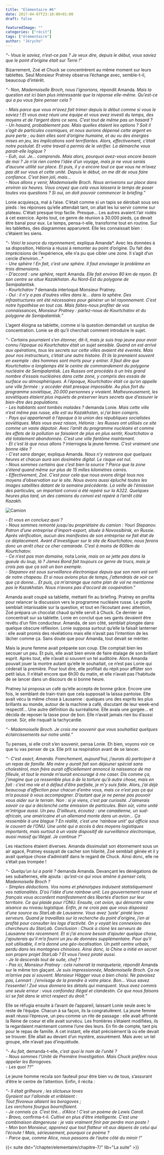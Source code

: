 ```yaml
---
title: "Elémentaire #6"
date: 2017-04-07T23:10:00+01:00
draft: false

featuredImage: ""
categories: ["récit"]
tags: ["élémentaire"]
author: "Jérycho"
---
```

*“- Vous le saviez, n’est-ce pas ? Je veux dire, depuis le début, vous saviez que le point d’origine était sur Terre !”*

Bizarrement, Zoé et Chuck se concentrèrent au même moment sur leurs tablettes. Seul Monsieur Pratney observa l’échange avec, semble-t-il, beaucoup d’intérêt.
  
*“- Non, Mademoiselle Broch, nous l’ignorions,* répondit Amanda. *Mais la question est ici bien plus intéressante que la réponse elle-même. Qu’est-ce qui a pu vous faire penser cela ?*  
<!--more-->
*- Mais parce que vous m’avez fait trimer depuis le début comme si vous le saviez ! Et vous avez réuni une équipe et vous avez investi du temps, des moyens et de l’argent dans ce sens. C’est tout de même pas un hasard ?*  
*- Un hasard, probablement pas. Mais quelles étaient les options ? Soit il s’agit de particules cosmiques, et nous aurions dépensé cette argent en pure perte ; ou bien elles sont d’origine humaine, et au vu des énergies mises en jeu, les implications sont terrifiantes. Alors, effectivement, c’était notre postulat. Et votre travail a permis de le vérifier. La démarche vous parait-elle logique ?*  
*- Euh, oui. Je… comprends. Mais alors, pourquoi avez-vous encore besoin de moi ? Je n’ai rien contre l’idée d’un voyage, mais je ne vous serais d’aucune utilité sur place. Et puis, il y a encore tout ce que vous ne m’avez pas dit sur vous et cette unité. Depuis le début, on me dit de vous faire confiance. C’est bien joli, mais…*  
*- Nous allons y venir, Mademoiselle Broch. Nous arriverons sur place dans environ six heures. Vous croyez que cela vous laissera le temps de poser toutes vos questions ? Si oui, on doit pouvoir commencer le briefing.”*

Lonie acquiesça, mal à l’aise. C’était comme si un tapis se dérobait sous ses pieds : les réponses qu’elle attendait tant, on allait les lui servir comme sur plateau. C’était presque trop facile. Presque… Les autres avaient l’air rodés à cet exercice. Après tout, ce genre de réunion à 30.000 pieds, ça devait être banal pour eux. Le temps, pensa-t-elle, transforme tout en routine. Sur les tablettes, des diagrammes apparurent. Elle les connaissait bien : c’étaient les siens.
  
*“- Voici la source du rayonnement,* expliqua Amanda*. Avec les données à sa disposition, Hélonia a réussi à remonter au point d’origine. Du fait des imprécisions de l’expérience, elle n’a pu que cibler une zone. Il s’agit d’un cercle d’environ…*  
*- Une sphère ! En fait, c’est une sphère. Il faut envisager le problème en trois dimensions.*  
*- D’accord : une sphère,* reprit Amanda. *Elle fait environ 80 km de rayon. Et son centre se situe Kazakhstan. Au Nord-Est du polygone de Semipalantisk.*  
*- Kourtchatov ?* demanda interloqué Monsieur Pratney.  
*- Oui : il n’y a pas d’autres villes dans le… dans la sphère. Des infrastructures ont été nécessaires pour générer un tel rayonnement. C’est notre hypothèse en tout cas. Mais faites-nous profiter de vos connaissances, Monsieur Pratney : parlez-nous de Kourtchatov et du polygone de Semipalantisk.”*

L’agent éloigna sa tablette, comme si la question demandait un surplus de concentration. Lonie se dit qu’il cherchait comment introduire le sujet.
  
*“- Certains pourraient s’en étonner,* dit-il, *mais je suis trop jeune pour avoir connu l’époque où Kourtchatov était un sujet sensible. Quand on est arrivé aux opérations, tous les secrets sur cette villes avaient été éventés. Mais pour nos instructeurs, c’était une autre histoire. Et ils la prenaient souvent en exemple : des hommes sont morts pour y entrer. Il faut dire que Kourtchatov a longtemps été le centre de commandement du polygone nucléaire de Semipalantisk. Les Russes ont procédés à un très grand nombre d’essais nucléaires dans cette zone, y compris des essais de surface ou atmosphériques. A l’époque, Kourtchatov était ce qu’on appelle une ville fermée : y accéder était presque impossible. Au plus fort du programme soviétique, 20.000 personnes y vivaient. Malheureusement, les soviétiques étaient plus inquiets de préserver leurs secrets que d’assurer le bien-être des populations.*  
*- Les habitants sont tombés malades ?* demanda Lonie. *Mais cette ville n’est même pas russe, elle est au Kazakhstan, si j’ai bien compris.*  
*- Pays qui appartenait à l’époque à la union des républiques socialistes soviétiques. Mais vous avez raison, Hélonia : les Russes ont utilisés ce site comme un vaste dépotoir. Avec l’arrêt du programme nucléaire et comme les effets de la pollution se faisaient de plus en plus sentir, Kourtchatov a été totalement abandonnée. C’est une ville fantôme maintenant.*  
*- Et c’est là que nous allons ?* interrogea la jeune femme. *C’est vraiment une bonne idée ?*  
*- C’est sans danger,* expliqua Amanda. *Nous n’y resterons que quelques heures et chacun aura son dosimètre digital. Le risque est nul.*  
*- Nous sommes certains que c’est bien la source ? Parce que la zone s’étend quand même sur plus de 15 milles kilomètres carrés.*  
*- Effectivement, Zoé. C’est pour cela que nous avons dirigé tous nos moyens d’observation sur le site. Nous avons aussi épluché toutes les images satellites datant de la semaine précédente. La veille de l’émission des particules, un important convoi a été repéré sur la A322. Quelques heures plus tard, un des camions du convoi est repéré à l’arrêt côté Kazakh.*

![Camion](/images/Chapitre6.png#center)
  
*- Et vous en concluez quoi ?*  
*- Nous sommes remonté jusqu’au propriétaire du camion : Youri Stepanov. Patron d’une entreprise d’import-export, située à Novossibirsk, en Russie. Après vérification, aucun des manifestes de son entreprise ne fait état de ce déplacement. Avant d’investiguer sur le site de Kourtchatov, nous ferons donc un arrêt chez ce cher camarade. C’est à moins de 600km de Kourtchatov.*  
*- Ce n’est pas mon domaine,* nota Lonie, *mais on se jette pas dans la gueule du loup, là ? James Bond fait toujours ce genre de trucs, mais je crois pas que ça soit un bon exemple.*  
*- Stepanov est sous surveillance électronique depuis que son nom est sorti de notre chapeau. Et si nous avions plus de temps, j’attendrais de voir ce que ça donne… Et puis, ça m’arrange que notre plan de vol ne mentionne pas le Kazakhstan. Nous n’avons pas d’accord de coopération.”*

Amanda avait coupé sa tablette, mettant fin au briefing. Pratney en profita pour relancer la discussion vers le programme nucléaire russe. Le gorille semblait intarissable sur la question, et tout en l’écoutant avec attention, Zoé prépara un chocolat chaud qu’elle servit à Chuck. Ce dernier se concentrait sur sa tablette. Lonie en conclut que ses gants devaient être revêtu d’un film conducteur. Amanda, de son côté, semblait plongée dans quelque obscure réflexion. Lonie supposa surtout qu’elle la faisait lanterner : elle avait promis des révélations mais elle n’avait pas l’intention de les lâcher comme ça. Sans doute que pour Amanda, tout devait se mériter.

Mais la jeune femme avait préparée son coup. Elle comptait bien les secouer un peu. Et puis, elle avait bien envie de faire étalage de son brillant esprit. Après tout, elle n’avait si souvent un tel auditoire. Alors Amanda pouvait jouer la montre autant qu’elle le souhaitait, ce n’est pas Lonie qui céderait la première. Pour tout dire, elle profitait du répit pour affûter son petit laïus. Il n’était encore que 6h30 du matin, et elle n’avait pas l’habitude de se lancer dans un discours de si bonne heure.

Pratney lui proposa un café qu’elle accepta de bonne grâce. Encore une fois, le semblant de train-train que cela supposait la laissa pantoise. Elle avait vécu la même chose à Lausanne : quelques uns des esprits les plus brillants au monde, autour de la machine à café, discutant de leur week-end respectif… Une autre définition du surréalisme. Elle avala une gorgée… et décida de reposer la tasse pour de bon. Elle n’avait jamais rien bu d’aussi corsé. Sûr, elle risquait la tachycardie.
  
*“- Mademoiselle Broch. Je crois me souvenir que vous souhaitiez quelques éclaircissements sur notre unité.”*

Tu penses, si elle croit s’en souvenir, pensa Lonie. Eh bien, voyons voir ce que tu vas penser de ça. Elle prit sa respiration avant de se lancer.
  
*“- C’est exact, Amanda. Franchement, aujourd’hui, j’aurais dû participer à un repas de famille. Ma mère y aurait fait son déjeuner spécial sans cholestérol, mon frère aurait officiellement annoncé la naissance de ma filleule, et tout le monde m’aurait encouragé à me caser. Dis comme ça, j’imagine que ça ressemble plus à de la torture qu’à autre chose, mais en fait : c’est ma vie et à défaut d’être parfaite, je m’y suis faite. Alors, j’ai déjà beaucoup d’affection pour chacun d’entre vous, mais ce n’est pas ça qui m’a poussé à vous accompagner. D’autant que je ne pense pas pouvoir vous aider sur le terrain. Non : si je viens, c’est par curiosité. J’aimerais savoir ce qui a déclenché cette émission de particules. Bien sûr, votre unité m’intrigue aussi. Un peu. D’ailleurs, écoutez : une canadienne, un sud-africain, une américaine et un allemand monte dans un avion… Ça ressemble à une blague ? En réalité, c’est une ‘rainbow unit’ qui officie sous le couvert de l’ONU. Une unité qui a accès à des moyens logistiques importants, mais surtout à un vaste dispositif de surveillance électronique, aussi massif qu’illégal. Je continue ?”*

Les réactions étaient diverses. Amanda dissimulait son étonnement sous un air agacé, Pratney essayait de cacher son hilarité, Zoé semblait gênée et il y avait quelque chose d’admiratif dans le regard de Chuck. Ainsi donc, elle ne s’était pas trompée !
  
*“- Quelqu’un lui a parlé ?* demanda Amanda. Devançant les dénégations de ses subalternes, elle ajouta : *qu’est-ce qui vous amène à penser cela, Mademoiselle Broch ?*  
*- Simples déductions. Vos noms et phénotypes induisent statistiquement vos nationalités. D’où l’idée d’une rainbow unit. Les gouvernement russe et français vous accordent manifestement des libertés d’action sur leur territoire. Ce qui plaide pour l’ONU. Ensuite, cet avion, qui démontre votre aisance au niveau logistique. Enfin, je ne crois pas que vous disposiez d’une source au StarLab de Lausanne. Vous avez ‘juste’ piraté leurs serveurs. Quand je travaillais sur la recherche du point d’origine, j’en ai profité pour consulter les logs d’activité. On y voyait les connexions des chercheurs du StarLab. Conclusion : Chuck a cloné les serveurs de Lausanne très récemment. Et si j’ai encore besoin d’ajouter quelque chose, j’ajouterais qu’il m’a fourni un jeu de données supplémentaire. Pour qu’il soit utilisable, il m’a donné une géo-localisation. Un petit centre urbain, perdu dans les montagnes chinoises. Ainsi donc, la Chine a initié en secret son propre projet StarLab ? Et vous l’avez piraté aussi.*  
*- Je la descends tout de suite, chef ?*  
*- Pas ici, Monsieur Pratney : cela ruinerait la marqueterie,* répondit Amanda sur le même ton glaçant. *Je suis impressionnée, Mademoiselle Broch. Ça ne m’arrive pas si souvent. Monsieur Hägger vous a bien choisi. Ne pavoisez pas, Lennart : j’envisage de la prendre à votre place. Bon… Vous savez l’essentiel ! Zoé vous donnera les détails qui manquent. Vous avez commis une seule erreur : vous confondez illégal et clandestin. Ce que nous faisons ici se fait dans le strict respect du droit.”*

Elle se réfugia ensuite à l’avant de l’appareil, laissant Lonie seule avec le reste de l’équipe. Chacun à sa façon, ils la congratulèrent. La jeune femme avait réussi l’épreuve, un peu comme un rite de passage : elle avait affronté la Reine de coeur et elle avait survécu. Les frontières s’étaient modifiées, ils la regardaient maintenant comme l’une des leurs. En fin de compte, tant pis pour le repas de famille. A cet instant, elle était précisément là où elle devait se trouver. Elle allait au devant d’un mystère, assurément. Mais avec un tel groupe, elle n’avait pas d’inquiétude.
  
*“- Au fait,* demanda-t-elle, *c’est quoi le nom de l’unité ?*  
*- Nous sommes l’Unité de Première Investigation. Mais Chuck préfère nous appeler les Borogoves.*  
*- Les quoi ??”*

Le jeune homme recula son fauteuil pour être bien vu de tous, s’assurant d’être le centre de l’attention. Enfin, il récita :
  
*“- Il était grilheure ; les slictueux toves*  
*Gyraient sur l'alloinde et vriblaient :*  
*Tout flivoreux allaient les borogoves ;*  
*Les verchons fourgus bourniflaient.*  
*- Je connais ça. C’est tiré… d’Alice ! C’est un poème de Lewis Caroll.*  
*- Bravo,* confirma-t-il. *Cultivé en plus d’être intelligente. C’est une combinaison dangereuse : je vais vraiment finir par perdre mon poste !*  
*- Mon bon Monsieur, apprenez que tout flatteur vit aux dépens de celui qui l’écoute ! Mais, sérieusement, pourquoi ce poème ?*  
*- Parce que, comme Alice, nous passons de l’autre côté du miroir !”*

{{< suite dst="/chapter/elementaire/chapitre-7/" lib="La suite" >}}